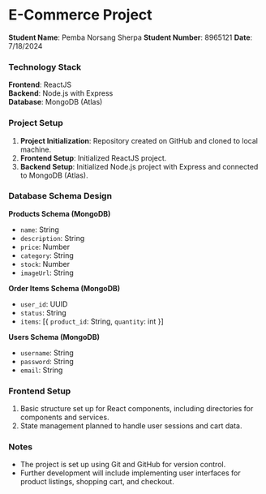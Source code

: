 # E-Commerce Project

**Student Name**: Pemba Norsang Sherpa
**Student Number**: 8965121
**Date**: 7/18/2024

### Technology Stack

**Frontend**: ReactJS  
**Backend**: Node.js with Express  
**Database**: MongoDB (Atlas)

### Project Setup

1. **Project Initialization**: Repository created on GitHub and cloned to local machine.
2. **Frontend Setup**: Initialized ReactJS project.
3. **Backend Setup**: Initialized Node.js project with Express and connected to MongoDB (Atlas).

### Database Schema Design

**Products Schema (MongoDB)**

- `name`: String
- `description`: String
- `price`: Number
- `category`: String
- `stock`: Number
- `imageUrl`: String

**Order Items Schema (MongoDB)**

- `user_id`: UUID
- `status`: String
- `items`: [{
  `product_id`: String, `quantity`: int
}]

**Users Schema (MongoDB)**

- `username`: String
- `password`: String
- `email`: String

### Frontend Setup

1. Basic structure set up for React components, including directories for components and services.
2. State management planned to handle user sessions and cart data.

### Notes

- The project is set up using Git and GitHub for version control.
- Further development will include implementing user interfaces for product listings, shopping cart, and checkout.